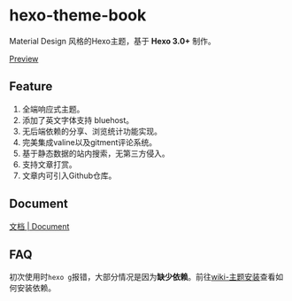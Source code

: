 hexo-theme-book
=================

Material Design 风格的Hexo主题，基于 **Hexo 3.0+** 制作。

[Preview](http://blog.intenbelief.top)

## Feature

1. 全端响应式主题。
2. 添加了英文字体支持 bluehost。
3. 无后端依赖的分享、浏览统计功能实现。
4. 完美集成valine以及gitment评论系统。
5. 基于静态数据的站内搜索，无第三方侵入。
6. 支持文章打赏。
7. 文章内可引入Github仓库。

## Document

[文档 | Document](https://github.com/longmartin/hexo-theme-hexo/wiki)

## FAQ

初次使用时`hexo g`报错，大部分情况是因为**缺少依赖**。前往[wiki-主题安装](https://github.com/longmartin/hexo-theme-book/wiki)查看如何安装依赖。


